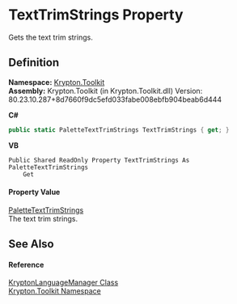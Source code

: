 # TextTrimStrings Property


Gets the text trim strings.



## Definition
**Namespace:** <a href="79d2eac2-21f4-54ff-7552-b20c33c30600.md">Krypton.Toolkit</a>  
**Assembly:** Krypton.Toolkit (in Krypton.Toolkit.dll) Version: 80.23.10.287+8d7660f9dc5efd033fabe008ebfb904beab6d444

**C#**
``` C#
public static PaletteTextTrimStrings TextTrimStrings { get; }
```
**VB**
``` VB
Public Shared ReadOnly Property TextTrimStrings As PaletteTextTrimStrings
	Get
```



#### Property Value
<a href="f55e3845-4340-a602-aa48-4ab4c67bbb05.md">PaletteTextTrimStrings</a>  
The text trim strings.

## See Also


#### Reference
<a href="dac09113-2984-9ef4-34e6-8be84cc38189.md">KryptonLanguageManager Class</a>  
<a href="79d2eac2-21f4-54ff-7552-b20c33c30600.md">Krypton.Toolkit Namespace</a>  
